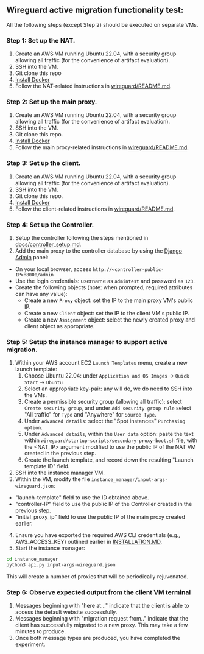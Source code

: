 ## Wireguard active migration functionality test:
All the following steps (except Step 2) should be executed on separate VMs. 

### Step 1: Set up the NAT. 
1. Create an AWS VM running Ubuntu 22.04, with a security group allowing all traffic (for the convenience of artifact evaluation).
2. SSH into the VM. 
3. Git clone this repo
4. [Install Docker](https://docs.docker.com/engine/install/ubuntu/)
5. Follow the NAT-related instructions in [wireguard/README.md](https://github.com/spotproxy-project/spotproxy/tree/main/wireguard).

### Step 2: Set up the main proxy.
1. Create an AWS VM running Ubuntu 22.04, with a security group allowing all traffic (for the convenience of artifact evaluation).
2. SSH into the VM. 
3. Git clone this repo.
4. [Install Docker](https://docs.docker.com/engine/install/ubuntu/)
5. Follow the main proxy-related instructions in [wireguard/README.md](https://github.com/spotproxy-project/spotproxy/tree/main/wireguard).

### Step 3: Set up the client.
1. Create an AWS VM running Ubuntu 22.04, with a security group allowing all traffic (for the convenience of artifact evaluation).
2. SSH into the VM. 
3. Git clone this repo.
4. [Install Docker](https://docs.docker.com/engine/install/ubuntu/)
5. Follow the client-related instructions in [wireguard/README.md](https://github.com/spotproxy-project/spotproxy/tree/main/wireguard).

### Step 4: Set up the Controller.

1. Setup the controller following the steps mentioned in [docs/controller_setup.md](https://github.com/spotproxy-project/spotproxy/tree/main/docs/controller_setup.md).
2. Add the main proxy to the controller database by using the [Django Admin](https://docs.djangoproject.com/en/5.0/ref/contrib/admin/) panel:
- On your local browser, access `http://<controller-public-IP>:8000/admin`
- Use the login credentials: username as `admintest` and password as `123`.
- Create the following objects (note: when prompted, required attributes can have any value):
    - Create a new `Proxy` object: set the IP to the main proxy VM's public IP.
    - Create a new `Client` object: set the IP to the client VM's public IP. 
    - Create a new `Assignment` object: select the newly created proxy and client object as appropriate. 

### Step 5: Setup the instance manager to support active migration.
<!-- - Fork this GitHub repository -->
<!-- - Within the forked repository, modify the <forked_repository_url> and <NAT_IP> arguments within the `wireguard/startup-scripts/secondary-proxy-boot.sh` file.  -->
<!-- - Commit and push these changes.  -->
1. Within your AWS account EC2 `Launch Templates` menu, create a new launch template: 
    1. Choose Ubuntu 22.04: under `Application and OS Images` -> `Quick Start` -> `Ubuntu`
    2. Select an appropriate key-pair: any will do, we do need to SSH into the VMs. 
    3. Create a permissible security group (allowing all traffic): select `Create security group`, and under `Add security group rule` select "All traffic" for `Type` and "Anywhere" for `Source Type`. 
    4. Under `Advanced details`: select the "Spot instances" `Purchasing option`. 
    5. Under `Advanced details`, within the `User data` option: paste the text within `wireguard/startup-scripts/secondary-proxy-boot.sh` file, with the <NAT_IP> argument modified to use the public IP of the NAT VM created in the previous step.
    6. Create the launch template, and record down the resulting "Launch template ID" field. 
2. SSH into the instance manager VM. 
3. Within the VM, modify the file `instance_manager/input-args-wireguard.json`:
- "launch-template" field to use the ID obtained above. 
- "controller-IP" field to use the public IP of the Controller created in the previous step. 
- "initial_proxy_ip" field to use the public IP of the main proxy created earlier. 
4. Ensure you have exported the required AWS CLI credentials (e.g., AWS_ACCESS_KEY) outlined earlier in [INSTALLATION.MD](https://github.com/spotproxy-project/spotproxy/blob/main/docs/INSTALLATION.md).
5. Start the instance manager: 
```bash
cd instance_manager
python3 api.py input-args-wireguard.json
```
This will create a number of proxies that will be periodically rejuvenated. 

### Step 6: Observe expected output from the client VM terminal
1. Messages beginning with "here at..." indicate that the client is able to access the default website successfully. 
2. Messages beginning with "migration request from.." indicate that the client has successfully migrated to a new proxy. This may take a few minutes to produce. 
3. Once both message types are produced, you have completed the experiment. 

